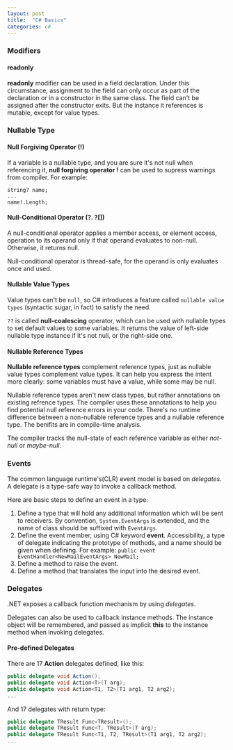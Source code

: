 ```yaml
---
layout: post
title:  "C# Basics"
categories: c#
---
```


### Modifiers
#### readonly
**readonly** modifier can be used in a field declaration. Under this circumstance, assignment to the field can only occur as part of the declaration or in a constructor in the same class. The field can't be assigned after the constructor exits. But the instance it references is mutable, except for value types.


### Nullable Type

#### Null Forgiving Operator (!)
If a variable is a nullable type, and you are sure it's not null when referencing it, **null forgiving operator !** can be used to supress warnings from compiler. For example:
```
string? name;
...
name!.Length;
```

#### Null-Conditional Operator (?.  ?\[\])
A null-conditional operator applies a member access, or element access, operation to its operand only if that operand evaluates to non-null. Otherwise, it returns null.

Null-conditional operator is thread-safe, for the operand is only evaluates once and used.

#### Nullable Value Types
Value types can't be `null`, so C# introduces a feature called `nullable value types` (syntactic sugar, in fact) to satisfy the need.

`??` is called **null-coalescing** operator, which can be used with nullable types to set default values to some variables. It returns the value of left-side nullable type instance if it's not null, or the right-side one.

#### Nullable Reference Types
**Nullable reference types** complement reference types, just as nullable value types complement value types. It can help you express the intent more clearly: some variables must have a value, while some may be null.

Nullable reference types aren't new class types, but rather annotations on existing refrence types. The compiler uses these annotations to help you find potential null reference errors in your code. There's no runtime difference between a non-nullable reference types and a nullable reference type. The benifits are in compile-time analysis.

The compiler tracks the null-state of each reference variable as either *not-null* or *maybe-null*.

### Events
The common language runtime's(CLR) event model is based on *delegates*. A delegate is a type-safe way to invoke a callback method.

Here are basic steps to define an event in a type:
1. Define a type that will hold any additional information which will be sent to receivers. By convention, `System.EventArgs` is extended, and the name of class should be suffixed with `EventArgs`.
2. Define the event member, using C# keyword **event**. Accessibility, a type of delegate indicating the prototype of methods, and a name should be given when defining. For example: `public event EventHandler<NewMailEventArgs> NewMail;`
3. Define a method to raise the event.
4. Define a method that translates the input into the desired event.

### Delegates
.NET exposes a callback function mechanism by using *delegates*.

Delegates can also be used to callback instance methods. The instance object will be remembered, and passed as implicit **this** to the instance method when invoking delegates.

#### Pre-defined Delegates
There are 17 **Action** delegates defined, like this:
```c#
public delegate void Action();
public delegate void Action<T>(T arg);
public delegate void Action<T1, T2>(T1 arg1, T2 arg2);
...
```
And 17 delegates with return type:
```c#
public delegate TResult Func<TResult>();
public delegate TResult Func<T, TResult>(T arg);
public delegate TResult Func<T1, T2, TResult>(T1 arg1, T2 arg2);
...
```

